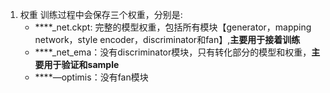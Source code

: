 1. 权重
   训练过程中会保存三个权重，分别是:
   - ****_net.ckpt: 完整的模型权重，包括所有模块【generator，mapping network，style encoder，discriminator和fan】,**主要用于接着训练**
   - ****_net_ema：没有discriminator模块，只有转化部分的模型和权重，**主要用于验证和sample**
   - ****—optimis：没有fan模块
 
